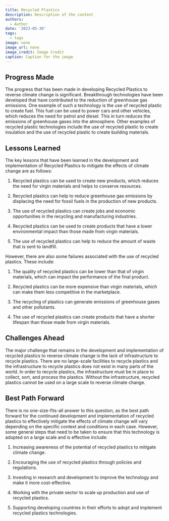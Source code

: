 ```yaml
---
title: Recycled Plastics
description: Description of the content
authors:
  - Author
date: '2023-05-30'
tags:
  - tags
image: none
image_url: none
image_credit: Image Credit
caption: Caption for the image
---
```


## Progress Made

The progress that has been made in developing Recycled Plastics to reverse climate change is significant. Breakthrough technologies have been developed that have contributed to the reduction of greenhouse gas emissions. One example of such a technology is the use of recycled plastic to create fuel. This fuel can be used to power cars and other vehicles, which reduces the need for petrol and diesel. This in turn reduces the emissions of greenhouse gases into the atmosphere. Other examples of recycled plastic technologies include the use of recycled plastic to create insulation and the use of recycled plastic to create building materials.

## Lessons Learned

The key lessons that have been learned in the development and implementation of Recycled Plastics to mitigate the effects of climate change are as follows:

1. Recycled plastics can be used to create new products, which reduces the need for virgin materials and helps to conserve resources.

2. Recycled plastics can help to reduce greenhouse gas emissions by displacing the need for fossil fuels in the production of new products.

3. The use of recycled plastics can create jobs and economic opportunities in the recycling and manufacturing industries.

4. Recycled plastics can be used to create products that have a lower environmental impact than those made from virgin materials.

5. The use of recycled plastics can help to reduce the amount of waste that is sent to landfill.

However, there are also some failures associated with the use of recycled plastics. These include:

1. The quality of recycled plastics can be lower than that of virgin materials, which can impact the performance of the final product.

2. Recycled plastics can be more expensive than virgin materials, which can make them less competitive in the marketplace.

3. The recycling of plastics can generate emissions of greenhouse gases and other pollutants.

4. The use of recycled plastics can create products that have a shorter lifespan than those made from virgin materials.

## Challenges Ahead

The major challenge that remains in the development and implementation of recycled plastics to reverse climate change is the lack of infrastructure to recycle plastics. There are no large-scale facilities to recycle plastics and the infrastructure to recycle plastics does not exist in many parts of the world. In order to recycle plastics, the infrastructure must be in place to collect, sort, and process the plastics. Without the infrastructure, recycled plastics cannot be used on a large scale to reverse climate change.

## Best Path Forward

There is no one-size-fits-all answer to this question, as the best path forward for the continued development and implementation of recycled plastics to effectively mitigate the effects of climate change will vary depending on the specific context and conditions in each case. However, some general steps that need to be taken to ensure that this technology is adopted on a large scale and is effective include:

1. Increasing awareness of the potential of recycled plastics to mitigate climate change.

2. Encouraging the use of recycled plastics through policies and regulations.

3. Investing in research and development to improve the technology and make it more cost-effective.

4. Working with the private sector to scale up production and use of recycled plastics.

5. Supporting developing countries in their efforts to adopt and implement recycled plastics technologies.
